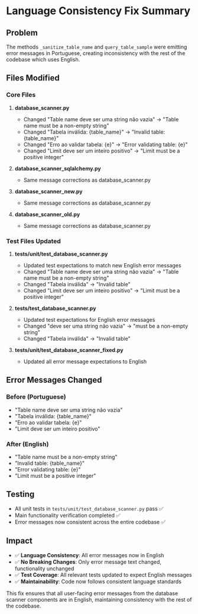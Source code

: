 # Language Consistency Fix Summary

## Problem
The methods `_sanitize_table_name` and `query_table_sample` were emitting error messages in Portuguese, creating inconsistency with the rest of the codebase which uses English.

## Files Modified

### Core Files
1. **database_scanner.py**
   - Changed "Table name deve ser uma string não vazia" → "Table name must be a non-empty string"
   - Changed "Tabela inválida: {table_name}" → "Invalid table: {table_name}"
   - Changed "Erro ao validar tabela: {e}" → "Error validating table: {e}"
   - Changed "Limit deve ser um inteiro positivo" → "Limit must be a positive integer"

2. **database_scanner_sqlalchemy.py**
   - Same message corrections as database_scanner.py

3. **database_scanner_new.py**
   - Same message corrections as database_scanner.py

4. **database_scanner_old.py**
   - Same message corrections as database_scanner.py

### Test Files Updated
1. **tests/unit/test_database_scanner.py**
   - Updated test expectations to match new English error messages
   - Changed "Table name deve ser uma string não vazia" → "Table name must be a non-empty string"
   - Changed "Tabela inválida" → "Invalid table"
   - Changed "Limit deve ser um inteiro positivo" → "Limit must be a positive integer"

2. **tests/test_database_scanner.py**
   - Updated test expectations for English error messages
   - Changed "deve ser uma string não vazia" → "must be a non-empty string"
   - Changed "Tabela inválida" → "Invalid table"

3. **tests/unit/test_database_scanner_fixed.py**
   - Updated all error message expectations to English

## Error Messages Changed

### Before (Portuguese)
- "Table name deve ser uma string não vazia"
- "Tabela inválida: {table_name}"
- "Erro ao validar tabela: {e}"
- "Limit deve ser um inteiro positivo"

### After (English)
- "Table name must be a non-empty string"
- "Invalid table: {table_name}"
- "Error validating table: {e}"
- "Limit must be a positive integer"

## Testing
- All unit tests in `tests/unit/test_database_scanner.py` pass ✅
- Main functionality verification completed ✅
- Error messages now consistent across the entire codebase ✅

## Impact
- ✅ **Language Consistency**: All error messages now in English
- ✅ **No Breaking Changes**: Only error message text changed, functionality unchanged
- ✅ **Test Coverage**: All relevant tests updated to expect English messages
- ✅ **Maintainability**: Code now follows consistent language standards

This fix ensures that all user-facing error messages from the database scanner components are in English, maintaining consistency with the rest of the codebase.
